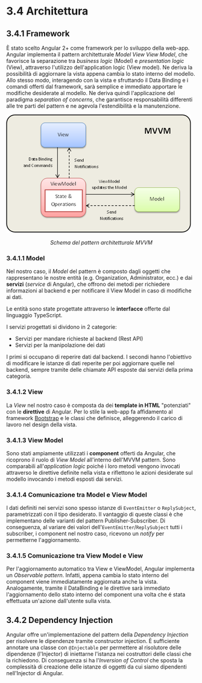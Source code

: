 # 3.4 Architettura
## 3.4.1 Framework

È stato scelto Angular 2+ come framework per lo sviluppo della web-app. Angular implementa il pattern architetturale *Model View View Model*, che favorisce la separazione tra *business logic* (Model) e *presentation logic* (View), attraverso l'utilizzo dell'application logic (View model). Ne deriva la possibilità di aggiornare la vista appena cambia lo stato interno del modello. Allo stesso modo, interagendo con la vista e sfruttando il Data Binding e i comandi offerti dal framework, sarà semplice e immediato apportare le modifiche desiderate al modello. Ne deriva quindi l'applicazione del paradigma *separation of concerns*, che garantisce responsabilità differenti alle tre parti del pattern e ne agevola l'estendibilità e la manutenzione.

![!MVVM](../Immagini/WebApp/MVVMPattern.png "MVVM di Angular")
<figcaption align="center"> <em> Schema del pattern architetturale MVVM </em> </figcaption>

### 3.4.1.1 Model

Nel nostro caso, il *Model* del pattern è composto dagli oggetti che rappresentano le nostre entità (e.g. Organization, Administrator, ecc.) e dai **servizi** (*service* di Angular), che offrono dei metodi per richiedere informazioni al backend e per notificare il View Model in caso di modifiche ai dati.

Le entità sono state progettate attraverso le **interfacce** offerte dal linguaggio TypeScript.

I servizi progettati si dividono in 2 categorie:

-   Servizi per mandare richieste al backend (Rest API)
-   Servizi per la manipolazione dei dati

I primi si occupano di reperire dati dal backend. I secondi hanno l'obiettivo di modificare le istanze di dati reperite per poi aggiornare quelle nel backend, sempre tramite delle chiamate API esposte dai servizi della prima categoria.

### 3.4.1.2 View

La *View* nel nostro caso è composta da dei **template in HTML** "potenziati" con le **direttive** di Angular. Per lo stile la web-app fa affidamento al framework [Bootstrap](https://getbootstrap.com/) e le classi che definisce, alleggerendo il carico di lavoro nel design della vista.

### 3.4.1.3 View Model

Sono stati ampiamente utilizzati i **component** offerti da Angular, che ricoprono il ruolo di *View Model* all'interno dell'MVVM pattern. Sono comparabili all'*application logic* poiché i loro metodi vengono invocati attraverso le direttive definite nella vista e riflettono le azioni desiderate sul modello invocando i metodi esposti dai servizi.

### 3.4.1.4 Comunicazione tra Model e View Model

I dati definiti nei servizi sono spesso istanze di `EventEmitter` o `ReplySubject`, parametrizzati con il tipo desiderato. Il vantaggio di queste classi è che implementano delle varianti del pattern Publisher-Subscriber. Di conseguenza, al variare dei valori dell'`EventEmitter`/`ReplySubject` tutti i subscriber, i component nel nostro caso, ricevono un *notify* per permetterne l'aggiornamento.

### 3.4.1.5 Comunicazione tra View Model e View

Per l'aggiornamento automatico tra View e ViewModel, Angular implementa un *Observable pattern*. Infatti, appena cambia lo stato interno del component viene immediatamente aggiornata anche la vista. Analogamente, tramite il DataBinding e le direttive sarà immediato l'aggiornamento dello stato interno del component una volta che é stata effettuata un'azione dall'utente sulla vista.

## 3.4.2 Dependency Injection
Angular offre un'implementazione del pattern della *Dependency Injection* per risolvere le dipendenze tramite constructor injection. È sufficiente annotare una classe con `@Injectable` per permettere al risolutore delle dipendenze (l'Injector) di iniettarne l'istanza nei costruttori delle classi che la richiedono. Di conseguenza si ha l'*Inversion of Control* che sposta la complessità di creazione delle istanze di oggetti da cui siamo dipendenti nell'Injector di Angular.